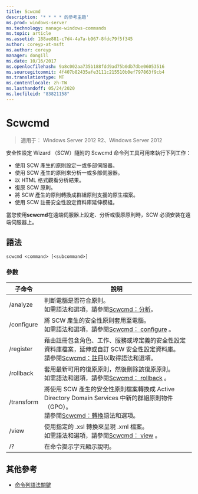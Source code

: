 ```yaml
---
title: Scwcmd
description: '* * * * 的參考主題'
ms.prod: windows-server
ms.technology: manage-windows-commands
ms.topic: article
ms.assetid: 188ae881-c7d4-4a7a-b967-8fdc79f5f345
author: coreyp-at-msft
ms.author: coreyp
manager: dongill
ms.date: 10/16/2017
ms.openlocfilehash: 9a8c002aa735b188fdd9ad75b0db7dbe06053516
ms.sourcegitcommit: 4f407b82435afe3111c215510b0ef797863f9cb4
ms.translationtype: MT
ms.contentlocale: zh-TW
ms.lasthandoff: 05/24/2020
ms.locfileid: "83821158"
---
```

# <a name="scwcmd"></a>Scwcmd

> 適用于： Windows Server 2012 R2、Windows Server 2012

安全性設定 Wizard （SCW）隨附的 Scwcmd 命令列工具可用來執行下列工作：
-   使用 SCW 產生的原則設定一或多部伺服器。
-   使用 SCW 產生的原則來分析一或多部伺服器。
-   以 HTML 格式觀看分析結果。
-   復原 SCW 原則。
-   將 SCW 產生的原則轉換成群組原則支援的原生檔案。
-   使用 SCW 註冊安全性設定資料庫延伸模組。

當您使用**scwcmd**在遠端伺服器上設定、分析或復原原則時，SCW 必須安裝在遠端伺服器上。

## <a name="syntax"></a>語法

```
scwcmd <command> [<subcommand>]
```

### <a name="parameters"></a>參數

|子命令|說明|
|----------|-----------|
|/analyze|判斷電腦是否符合原則。</br>如需語法和選項，請參閱[Scwcmd：分析](scwcmd-analyze.md)。|
|/configure|將 SCW 產生的安全性原則套用至電腦。</br>如需語法和選項，請參閱[Scwcmd： configure](scwcmd-configure.md) 。|
|/register|藉由註冊包含角色、工作、服務或埠定義的安全性設定資料庫檔案，延伸或自訂 SCW 安全性設定資料庫。</br>請參閱[Scwcmd：註冊](scwcmd-register.md)以取得語法和選項。|
|/rollback|套用最新可用的復原原則，然後刪除該復原原則。</br>如需語法和選項，請參閱[Scwcmd： rollback](scwcmd-rollback.md) 。|
|/transform|將使用 SCW 產生的安全性原則檔案轉換成 Active Directory Domain Services 中新的群組原則物件（GPO）。</br>請參閱[Scwcmd：轉換](scwcmd-transform.md)語法和選項。|
|/view|使用指定的 .xsl 轉換來呈現 .xml 檔案。</br>如需語法和選項，請參閱[Scwcmd： view](scwcmd-view.md) 。|
|/?|在命令提示字元顯示說明。|

## <a name="additional-references"></a>其他參考

- [命令列語法關鍵](command-line-syntax-key.md)
